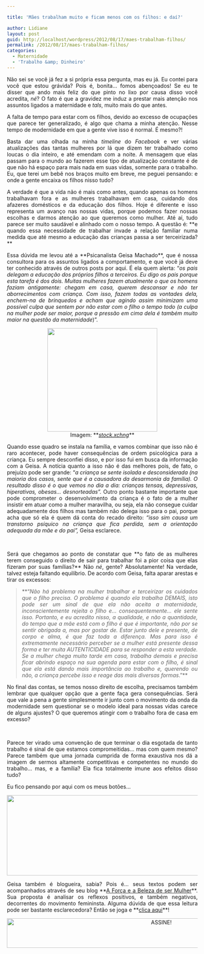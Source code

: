 ```yaml
---

title: 'Mães trabalham muito e ficam menos com os filhos: e daí?'

author: Lidiane
layout: post
guid: http://localhost/wordpress/2012/08/17/maes-trabalham-filhos/
permalink: /2012/08/17/maes-trabalham-filhos/
categories:
  - Maternidade
  - 'Trabalho &amp; Dinheiro'
---
```

<p style="text-align: justify;">
  Não sei se você já fez a si própria essa pergunta, mas eu já. Eu contei para você que estou grávida? Pois é, bonita… fomos abençoados! Se eu te disser que ando mais feliz do que pinto no lixo por causa disso você acredita, <em>né</em>? O fato é que a gravidez me induz a prestar mais atenção nos assuntos ligados a maternidade e <em>tals</em>, muito mais do que antes.
</p>

<p style="text-align: justify;" align="justify">
  A falta de tempo para estar com os filhos, devido ao excesso de ocupações que parece ter generalizado, é algo que chama a minha atenção. Nesse tempo de modernidade em que a gente vive isso é normal. É mesmo?!
</p>

<!--more-->

<p align="justify">
  Basta dar uma olhada na minha <em>timeline</em> do <em>Facebook</em> e ver várias atualizações das tantas mulheres por lá que dizem ter trabalhado como loucas o dia inteiro, e até emendam com a noite. A mensagem que elas passam para o mundo ao fazerem esse tipo de atualização constante é de que não há espaço para mais nada em suas vidas, somente para o trabalho. Eu, que terei um bebê nos braços muito em breve, me peguei pensando: e onde a gente encaixa os filhos nisso tudo?
</p>

<p align="justify">
  A verdade é que a vida não é mais como antes, quando apenas os homens trabalhavam fora e as mulheres trabalhavam em casa, cuidando dos afazeres domésticos e da educação dos filhos. Hoje é diferente e isso representa um avanço nas nossas vidas, porque podemos fazer nossas escolhas e darmos atenção ao que queremos como mulher. Até aí, tudo parece ser muito saudável e alinhado com o nosso tempo. A questão é: **e quando essa necessidade de trabalhar invade a relação familiar numa medida que até mesmo a educação das crianças passa a ser terceirizada?**
</p>

<p align="justify">
  Essa dúvida me levou até a **Psicanalista Geisa Machado**, que é nossa consultora para os assuntos ligados a comportamento, e que você já deve ter conhecido através de outros posts por aqui. É ela quem alerta: “<em>os pais delegam a educação dos próprios filhos a terceiros. Eu digo os pais porque esta tarefa é dos dois. Muitas mulheres fazem atualmente o que os homens faziam antigamente: chegam em casa, querem descansar e não ter aborrecimentos com criança. Com isso, fazem todas as vontades dela, enchem-na de brinquedos e acham que agindo assim minimizam uma possível culpa que sentem por não estar com o filho o tempo todo (a culpa na mulher pode ser maior, porque a pressão em cima dela é também muito maior na questão da maternidade</em>)”.
</p>

<p align="center">
  <a href="http://www.trololodemulher.com.br/2012/08/17/maes-trabalham-filhos/mae-e-bebe/" rel="attachment wp-att-9030"><img class="alignnone size-full wp-image-9030" title="MAE E BEBE" src="http://www.trololodemulher.com.br/blog/wp-content/uploads/2012/08/MAE-E-BEBE.png" alt="" width="290" height="273" /></a><br /> Imagem: **<em><a href="http://www.sxc.hu/" target="_blank">stock.xchng</a></em>**
</p>

<p align="justify">
  Quando esse quadro se instala na família, e vamos combinar que isso não é raro acontecer, pode haver consequências de ordem psicológica para a criança. Eu sempre desconfiei disso, e por isso fui em busca da informação com a Geisa. A notícia quanto a isso não é das melhores pois, de fato, o prejuízo pode ser grande: “<em>a criança se sente isolada e desconsiderada (na maioria dos casos, sente que é a causadora da desarmonia da família). O resultado disso é o que vemos no dia a dia: crianças tensas, depressivas, hiperativas, obesas&#8230; desnorteadas”.</em> Outro ponto bastante importante que pode comprometer o desenvolvimento da criança é o fato de a mulher insistir em atuar como a mulher maravilha, ou seja, ela não consegue cuidar adequadamente dos filhos mas também não delega isso para o pai, porque acha que só ela é quem dá conta do recado direito:<em> “isso sim causa um transtorno psíquico na criança que fica perdida, sem a orientação adequada da mãe e do pai”,</em> Geisa esclarece.
</p>

&nbsp;

<p align="justify">
  Será que chegamos ao ponto de constatar que **o fato de as mulheres terem conseguido o direito de sair para trabalhar foi a pior coisa que elas fizeram por suas famílias?** Não <em>né</em>, gente? Absolutamente! Na verdade, talvez esteja faltando equilíbrio. De acordo com Geisa, falta aparar arestas e tirar os excessos:
</p>

> <p align="justify">
>   **“<em>Não há problema na mulher trabalhar e terceirizar os cuidados que o filho precisa. O problema é quando ela trabalha DEMAIS, isto pode ser um sinal de que ela não aceita a maternidade, inconscientemente rejeita o filho e&#8230; consequentemente&#8230; ele sente isso. Portanto, e eu acredito nisso, a qualidade, e não a quantidade, do tempo que a mãe está com o filho é que é importante, não por se sentir obrigada a, mas por gostar de. Estar junto dele e presente, de corpo e alma, é que faz toda a diferença. Mas para isso é extremamente necessário perceber se a mulher está presente dessa forma e ter muita AUTENTICIDADE para se responder a esta verdade. Se a mulher chega muito tarde em casa, trabalha demais e precisa ficar abrindo espaço na sua agenda para estar com o filho, é sinal que ela está dando mais importância ao trabalho e, querendo ou não, a criança percebe isso e reage das mais diversas formas</em>.”**
> </p>

<p align="justify">
  No final das contas, se temos nosso direito de escolha, precisamos também lembrar que qualquer opção que a gente faça gera consequências. Será que vale a pena a gente simplesmente ir junto com o movimento da onda da modernidade sem questionar se o modelo ideal para nossas vidas carece de alguns ajustes? O que queremos atingir com o trabalho fora de casa em excesso?
</p>

&nbsp;

<p align="justify">
  Parece ter virado uma convenção de que terminar o dia esgotada de tanto trabalho é sinal de que estamos compromeitidas… mas com quem mesmo? Parece também que uma jornada cumprida de forma exaustiva nos dá a imagem de sermos altamente competitivas e competentes no mundo do trabalho… mas, e a família? Ela fica totalmente imune aos efeitos disso tudo?
</p>

<p align="justify">
  Eu fico pensando por aqui com os meus botões…
</p>

<p align="center">
  <a href="http://www.trololodemulher.com.br/2012/08/17/maes-trabalham-filhos/geisa-machado/" rel="attachment wp-att-9029"><img class="alignnone size-full wp-image-9029" title="GEISA MACHADO" src="http://www.trololodemulher.com.br/blog/wp-content/uploads/2012/08/GEISA-MACHADO.png" alt="" width="516" height="212" /></a>
</p>

<p align="justify">
  Geisa também é blogueira, sabia? Pois é… seus textos podem ser acompanhados através de seu blog **<a href="http://geisamachado.blogspot.com.br/" target="_blank">A Força e a Beleza de ser Mulher</a>**. Sua proposta é analisar os reflexos positivos, e também negativos, decorrentes do movimento femininsta. Alguma dúvida de que essa leitura pode ser bastante esclarecedora? Então se joga e **<a href="http://geisamachado.blogspot.com.br/" target="_blank">clica aqui</a>**!
</p>

<p align="center">
  <a href="http://feedburner.google.com/fb/a/mailverify?uri=blogBichaFemea&loc=en_US" target="_blank"><img class="alignnone size-full wp-image-10439" src="http://www.trololodemulher.com.br/blog/wp-content/uploads/2014/09/ASSINE.png" alt="ASSINE!" width="800" height="78" /></a>
</p>